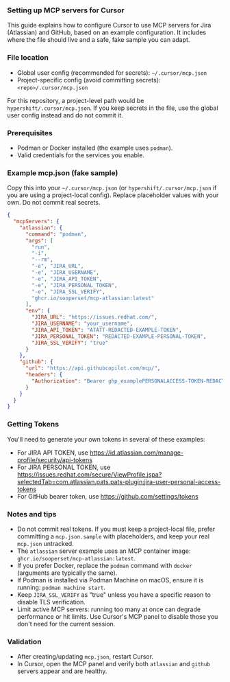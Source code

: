 ### Setting up MCP servers for Cursor

This guide explains how to configure Cursor to use MCP servers for Jira (Atlassian) and GitHub, based on an example configuration. It includes where the file should live and a safe, fake sample you can adapt.

### File location

- Global user config (recommended for secrets): `~/.cursor/mcp.json`
- Project-specific config (avoid committing secrets): `<repo>/.cursor/mcp.json`

For this repository, a project-level path would be `hypershift/.cursor/mcp.json`. If you keep secrets in the file, use the global user config instead and do not commit it.

### Prerequisites

- Podman or Docker installed (the example uses `podman`).
- Valid credentials for the services you enable.

### Example mcp.json (fake sample)

Copy this into your `~/.cursor/mcp.json` (or `hypershift/.cursor/mcp.json` if you are using a project-local config). Replace placeholder values with your own. Do not commit real secrets.

```json
{
  "mcpServers": {
    "atlassian": {
      "command": "podman",
      "args": [
        "run",
        "-i",
        "--rm",
        "-e", "JIRA_URL",
        "-e", "JIRA_USERNAME",
        "-e", "JIRA_API_TOKEN",
        "-e", "JIRA_PERSONAL_TOKEN",
        "-e", "JIRA_SSL_VERIFY",
        "ghcr.io/sooperset/mcp-atlassian:latest"
      ],
      "env": {
        "JIRA_URL": "https://issues.redhat.com/",
        "JIRA_USERNAME": "your_username",
        "JIRA_API_TOKEN": "ATATT-REDACTED-EXAMPLE-TOKEN",
        "JIRA_PERSONAL_TOKEN": "REDACTED-EXAMPLE-PERSONAL-TOKEN",
        "JIRA_SSL_VERIFY": "true"
      }
    },
    "github": {
      "url": "https://api.githubcopilot.com/mcp/",
      "headers": {
        "Authorization": "Bearer ghp_examplePERSONALACCESS-TOKEN-REDACTED"
      }
    }
  }
}
```

### Getting Tokens 
You'll need to generate your own tokens in several of these examples:

- For JIRA API TOKEN, use https://id.atlassian.com/manage-profile/security/api-tokens
- For JIRA PERSONAL TOKEN, use https://issues.redhat.com/secure/ViewProfile.jspa?selectedTab=com.atlassian.pats.pats-plugin:jira-user-personal-access-tokens
- For GitHub bearer token, use https://github.com/settings/tokens

### Notes and tips

- Do not commit real tokens. If you must keep a project-local file, prefer committing a `mcp.json.sample` with placeholders, and keep your real `mcp.json` untracked.
- The `atlassian` server example uses an MCP container image: `ghcr.io/sooperset/mcp-atlassian:latest`.
- If you prefer Docker, replace the `podman` command with `docker` (arguments are typically the same).
- If Podman is installed via Podman Machine on macOS, ensure it is running: `podman machine start`.
- Keep `JIRA_SSL_VERIFY` as "true" unless you have a specific reason to disable TLS verification.
- Limit active MCP servers: running too many at once can degrade performance or hit limits. Use Cursor's MCP panel to disable those you don't need for the current session.

### Validation

- After creating/updating `mcp.json`, restart Cursor.
- In Cursor, open the MCP panel and verify both `atlassian` and `github` servers appear and are healthy.
